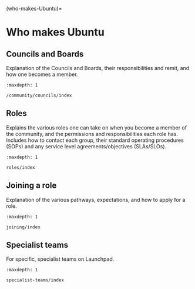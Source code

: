 (who-makes-Ubuntu)=
# Who makes Ubuntu


## Councils and Boards

Explanation of the Councils and Boards, their responsibilities and remit, and
how one becomes a member.

```{toctree}
:maxdepth: 1

/community/councils/index
```


## Roles

Explains the various roles one can take on when you become a member of the
community, and the permissions and responsibilities each role has.
Includes how to contact each group, their standard operating procedures (SOPs)
and any service level agreements/objectives (SLAs/SLOs).

```{toctree}
:maxdepth: 1

roles/index
```


## Joining a role

Explanation of the various pathways, expectations, and how to apply for a role.

```{toctree}
:maxdepth: 1

joining/index
```

## Specialist teams

For specific, specialist teams on Launchpad.

```{toctree}
:maxdepth: 1

specialist-teams/index
```
